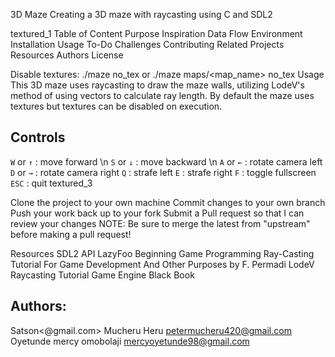 3D Maze Creating a 3D maze with raycasting using C and SDL2

textured_1 Table of Content Purpose Inspiration Data Flow Environment Installation Usage To-Do Challenges Contributing Related Projects Resources Authors License

Disable textures: ./maze no_tex or ./maze maps/<map_name> no_tex Usage This 3D maze uses raycasting to draw the maze walls, utilizing LodeV's method of using vectors to calculate ray length. By default the maze uses textures but textures can be disabled on execution.

## Controls
```W``` or ```↑``` : move forward \n
```S``` or ```↓``` : move backward \n
```A``` or ```←``` : rotate camera left 
```D``` or ```→``` : rotate camera right 
```Q``` : strafe left 
```E``` : strafe right 
```F``` : toggle fullscreen 
```ESC``` : quit textured_3


Clone the project to your own machine Commit changes to your own branch Push your work back up to your fork Submit a Pull request so that I can review your changes NOTE: Be sure to merge the latest from "upstream" before making a pull request!

Resources SDL2 API LazyFoo Beginning Game Programming Ray-Casting Tutorial For Game Development And Other Purposes by F. Permadi LodeV Raycasting Tutorial Game Engine Black Book



## Authors: 
Satson<@gmail.com>
Mucheru Heru <petermucheru420@gmail.com>
Oyetunde mercy omobolaji <mercyoyetunde98@gmail.com>
